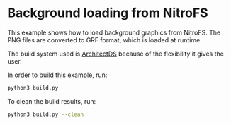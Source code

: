 # Background loading from NitroFS

This example shows how to load background graphics from NitroFS. The PNG files
are converted to GRF format, which is loaded at runtime.

The build system used is [ArchitectDS](https://github.com/AntonioND/architectds)
because of the flexibility it gives the user.

In order to build this example, run:

```bash
python3 build.py
```

To clean the build results, run:

```bash
python3 build.py --clean
```
